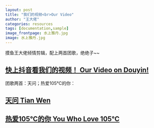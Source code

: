 ```yaml
---
layout: post
title: "我们的视频<br>Our Video"
author: "王大佬"
categories: resources
tags: [documentation,sample]
image_frontpage: 水上雅丹.jpg
image: 水上雅丹.jpg
---
```


摸鱼王大佬倾情剪辑，配上两首团歌，绝绝子~~

## [快上抖音看我们的视频！ Our Video on Douyin!](https://v.douyin.com/eCqPv9T/)

团歌两首：天问；热爱105℃的你：

## [天问 Tian Wen](https://www.youtube.com/watch?v=giPzaAsH71g)

## [热爱105℃的你 You Who Love 105°C](https://www.youtube.com/watch?v=JXU153ck9Ao)


